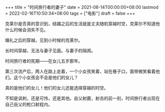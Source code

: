 +++
title = "时间旅行者的妻子"
date = 2021-08-14T00:00:00+08:00
lastmod = 2022-02-16T10:50:34+08:00
tags = ["电影"]
draft = false
+++

克莱尔是否真的意识到，结婚之后的生活就是丈夫随机穿越时空，克莱尔不知道他什么时候会消失不见。

婚礼之后的穿越，见到小时候的克莱尔。

长时间穿越，无法与妻子见面。与妻子的隔阂。

时间旅行者的死期——在女儿五岁那年。

第三次流产后，两人在路上走着，一个小女孩笑着，站在巷子口，面带微笑看着他们。这个小女孩会不会是他们的女儿？

真的是他们的女儿！他们的女儿还能选择穿越的时空。

不知是讽刺，还是可怜，还是其他。岳父射鹿，射击的前一刻，时间旅行者出现在自己岳父的枪口射程内。